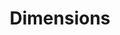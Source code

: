 ---
layout: default
bigquery: https://console.cloud.google.com/bigquery?p=covid-19-dimensions-ai&page=table&d=data&t=publications
contributors: Digital Science, https://www.digital-science.com/
cost: Free for personal, non-commercial use.
description: Dimensions contains more than 100 million publications, ranging from
  articles published in scholarly journals, books and book chapters, to preprints
  and conference proceedings. All publications are contextualized with linked data
  sets, funding, publications, patents, clinical trials, and policy documents. You
  can also view associated categories, funders, institutions, and researcher profiles.
documentation: https://docs.dimensions.ai/bigquery/index.html
last_edit: Mon, 04 Apr 2022 19:04:00 GMT
location: https://www.dimensions.ai/products/free/
maintained_by: Digital Science, https://www.digital-science.com/
schema_fields: '[''end_year'', ''date_inserted'', ''family_members_ids'', ''category_hra'',
  ''kind'', ''abstract'', ''categories'', ''inventor_names'', ''original_title'',
  ''journal'', ''research_org_country_names'', ''funder_orgs'', ''interventions'',
  ''eisbn'', ''open_access_categories_v2'', ''funding_amount'', ''conditions'', ''researcher_ids'',
  ''email_address'', ''organisation_details'', ''research_org_cities'', ''brief_title'',
  ''id'', ''funding_jpy'', ''wikipedia_url'', ''reference_ids'', ''research_org_state_names'',
  ''funding_chf'', ''concepts'', ''category_rcdc'', ''mesh_terms'', ''research_org_state_codes'',
  ''acronyms'', ''embargo_date'', ''phase'', ''application_number'', ''expiration_date'',
  ''date_print'', ''date_normal'', ''current_assignee_countries'', ''license'', ''funding_usd'',
  ''name'', ''end_date'', ''acronym'', ''active_years'', ''funding_cny'', ''priority_date'',
  ''category_uoa'', ''current_assignee'', ''start_year'', ''citation_string'', ''jurisdiction'',
  ''category_bra'', ''filing_status'', ''supporting_grant_ids'', ''status'', ''book_title'',
  ''clinical_trial_ids'', ''issue'', ''repository_url'', ''description'', ''language'',
  ''associated_publication_id'', ''journal_lists'', ''resulting_publication_ids'',
  ''ipcr'', ''category_hrcs_rac'', ''category_sdg'', ''citations'', ''funding_eur'',
  ''funding_aud'', ''category_for'', ''granted_year'', ''funder_org'', ''altmetrics'',
  ''resulting_publication_doi'', ''publication_year'', ''type'', ''funding_currency'',
  ''funding_details'', ''funder_org_state_codes'', ''date_modified'', ''citations_count'',
  ''registry'', ''funding_cad'', ''category_icrp_ct'', ''editors'', ''original_abstract'',
  ''date_imported_gbq'', ''publication_ids'', ''gender'', ''funder_org_cities'', ''pages'',
  ''category_hrcs_hc'', ''publication_date'', ''publisher'', ''volume'', ''subtitles'',
  ''book_series_title'', ''doi'', ''patent_ids'', ''original_assignee_orgs'', ''parent_id'',
  ''funder_org_acronyms'', ''aliases'', ''relationships'', ''assignee_orgs'', ''legal_status'',
  ''associated_publication_pmid'', ''granted_date'', ''family_id'', ''expiration_year'',
  ''pmcid'', ''isbn'', ''filing_date'', ''associated_publication_arxiv_id'', ''funding_gbp'',
  ''created_date'', ''associated_publication_doi'', ''repository_id'', ''cited_by_ids'',
  ''acknowledgements'', ''investigators'', ''associated_grant_ids'', ''research_org_countries'',
  ''foa_number'', ''established'', ''family_count'', ''research_org_city_names'',
  ''priority_year'', ''types'', ''source_id'', ''repository_name'', ''current_assignee_orgs'',
  ''address'', ''linkout'', ''arxiv_id'', ''funding_nzd'', ''date_online'', ''labels'',
  ''title'', ''conference'', ''external_ids'', ''funder_countries'', ''cpc'', ''year'',
  ''proceedings_title'', ''date'', ''funder_org_countries'', ''pmid'', ''filing_year'',
  ''mesh_headings'', ''start_date'', ''open_access_categories'', ''grant_number'',
  ''links'', ''original_assignee_countries'', ''legal_events'', ''research_orgs'',
  ''category_icrp_cso'', ''metrics'', ''authors'', ''original_assignee'', ''assignee_countries'']'
shortname: dimensions
tags:
- scholarly literature
- patents
- funding
- clinical trials
- academic profiles
terms_of_use: 'Use of both the Dimensions COVID-19 dataset and full Dimensions dataset
  are subject to the Dimensions Terms of use: https://www.dimensions.ai/policies-terms-legal '
title: Dimensions
uuid: dcff88bd-fe6b-4fdb-8159-809bf9d7bc1c
---